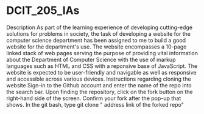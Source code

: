# DCIT_205_IAs
Description
As part of the learning experience of developing cutting-edge solutions for problems in society, the task of developing a website for the computer science department has been assigned to me to build a good website for the department's use. The website encompasses a 10-page linked stack of web pages serving the purpose of providing vital information about the Department of Computer Science with the use of markup languages such as HTML and CSS with a reponsive base of JavaScript. The website is expected to be user-friendly and navigable as well as responsive and accessible across various devices. 
Instructions regarding cloning the website
Sign-in to the Github account and enter the name of the repo into the search bar.
Upon finding the repository, click on the fork button on the right-hand side of the screen.
Confirm your fork after the pop-up that shows.
In the git bash, type git clone " address link of the forked repo" 